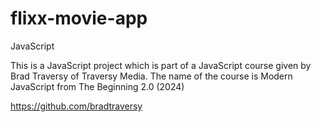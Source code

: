 # flixx-movie-app
 JavaScript


This is a JavaScript project which is part of a JavaScript course given by Brad Traversy of 
Traversy Media. The name of the course is Modern JavaScript from The Beginning 2.0 (2024)


https://github.com/bradtraversy
